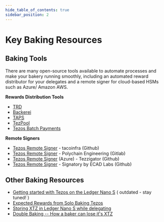 ```yaml
---
hide_table_of_contents: true
sidebar_position: 2
---
```

# Key Baking Resources

## Baking Tools

There are many open-source tools available to automate processes and make your bakery running smoothly, including an automated reward distributor for your delegates and a remote signer for cloud-based HSMs such as Azure/ Amazon AWS.

**Rewards Distribution Tools**

* [TRD](https://github.com/tezos-reward-distributor-organization/tezos-reward-distributor)
* [Backerei](https://github.com/cryptiumlabs/backerei)
* [TAPS](https://github.com/TezosRio/taps) 
* [TezPool](https://github.com/dakk/tezpool)
* [Tezos Batch Payments](https://github.com/figment-networks/tezos-batch-payments)

**Remote Signers**

* [Tezos Remote Signer](https://github.com/tacoinfra/remote-signer) - tacoinfra \(Github\)
* [Tezos Remote Signer](https://gitlab.com/polychainlabs/tezos-hsm-signer) - Polychain Engineering \(Gitlab\)
* [Tezos Remote Signer](https://github.com/tezzigator/azure-tezos-signer) \(Azure\) - Tezzigator \(Github\)
* [Tezos Remote Signer](https://github.com/ecadlabs/signatory) - Signatory by ECAD Labs \(Github\)

## Other Baking Resources

* [Getting started with Tezos on the Ledger Nano S](https://medium.com/@obsidian.systems/getting-started-with-tezos-on-the-ledger-nano-s-c011517b0f3c) \( outdated - stay tuned! \)
* [Expected Rewards from Solo Baking Tezos](https://medium.com/cryptium/coquito-tezem-ergo-sum-expected-rewards-from-solo-baking-tezos-fcb4616b97dc)
* [Storing XTZ in Ledger Nano S while delegating](https://www.ledger.com/tezos-wallet)
* [Double Baking -- How a baker can lose it's XTZ](https://medium.com/cryptium/half-baked-is-always-better-than-double-baked-what-is-at-stake-in-the-tezos-protocol-6619ce4a5f87)

